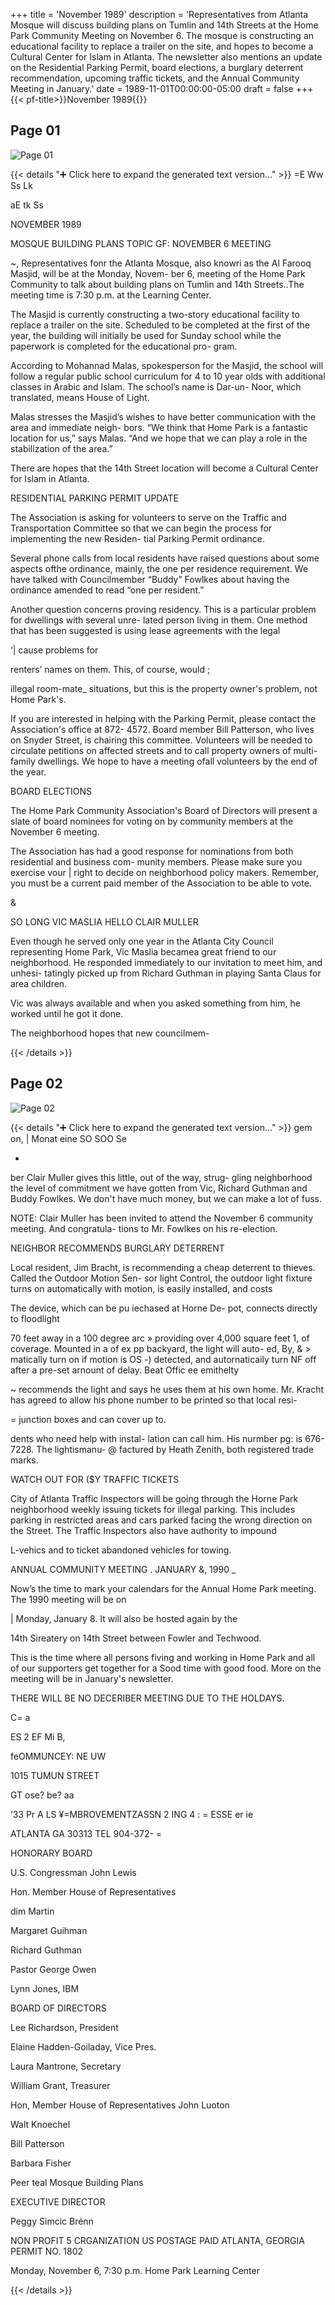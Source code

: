 +++
title = 'November 1989'
description = 'Representatives from Atlanta Mosque will discuss building plans on Tumlin and 14th Streets at the Home Park Community Meeting on November 6. The mosque is constructing an educational facility to replace a trailer on the site, and hopes to become a Cultural Center for Islam in Atlanta. The newsletter also mentions an update on the Residential Parking Permit, board elections, a burglary deterrent recommendation, upcoming traffic tickets, and the Annual Community Meeting in January.'
date = 1989-11-01T00:00:00-05:00
draft = false
+++
{{< pf-title>}}November 1989{{</pf-title>}}


## Page 01

![Page 01](/hpcia-newsletter-archive/1989-11_01.jpg)

{{< details "➕ Click here to expand the generated text version..." >}}
=E Ww Ss Lk

aE tk Ss

NOVEMBER 1989

MOSQUE BUILDING PLANS TOPIC GF:
NOVEMBER 6 MEETING

~, Representatives fonr the Atlanta Mosque, also knowri
as the Al Farooq Masjid, will be at the Monday, Novem-
ber 6, meeting of the Home Park Community to talk
about building plans on Tumlin and 14th Streets..The
meeting time is 7:30 p.m. at the Learning Center.

The Masjid is currently constructing a two-story
educational facility to replace a trailer on the site.
Scheduled to be completed at the first of the year, the
building will initially be used for Sunday school while
the paperwork is completed for the educational pro-
gram.

According to Mohannad Malas, spokesperson for
the Masjid, the school will follow a regular public school
curriculum for 4 to 10 year olds with additional classes
in Arabic and Islam. The school’s name is Dar-un-
Noor, which translated, means House of Light.

Malas stresses the Masjid’s wishes to have better
communication with the area and immediate neigh-
bors. “We think that Home Park is a fantastic location
for us,” says Malas. “And we hope that we can play a
role in the stabilization of the area.”

There are hopes that the 14th Street location will
become a Cultural Center for Islam in Atlanta.

RESIDENTIAL PARKING PERMIT UPDATE

The Association is asking for volunteers to serve on the
Traffic and Transportation Committee so that we can
begin the process for implementing the new Residen-
tial Parking Permit ordinance.

Several phone calls from local residents have raised
questions about some aspects ofthe ordinance, mainly,
the one per residence requirement. We have talked
with Councilmember “Buddy” Fowlkes about having
the ordinance amended to read “one per resident.”

Another question concerns proving residency. This
is a particular problem for dwellings with several unre-
lated person living in them. One method that has been
suggested is using lease agreements with the legal

‘| cause problems for

renters’ names on them.
This, of course, would ;

illegal room-mate_
situations, but this
is the property
owner's problem,
not Home Park's.

If you are interested in helping with the Parking
Permit, please contact the Association's office at 872-
4572. Board member Bill Patterson, who lives on
Snyder Street, is chairing this committee. Volunteers
will be needed to circulate petitions on affected streets
and to call property owners of multi-family dwellings.
We hope to have a meeting ofall volunteers by the end
of the year.

BOARD ELECTIONS

The Home Park Community Association's Board of
Directors will present a slate of board nominees for
voting on by community members at the November 6
meeting.

The Association has had a good response for
nominations from both residential and business com-
munity members. Please make sure you exercise vour |
right to decide on neighborhood policy makers.
Remember, you must be a current paid member of the
Association to be able to vote.

&

SO LONG VIC MASLIA
HELLO CLAIR MULLER

Even though he served only one year in the Atlanta City
Council representing Home Park, Vic Maslia becamea
great friend to our neighborhood. He responded
immediately to our invitation to meet him, and unhesi-
tatingly picked up from Richard Guthman in playing
Santa Claus for area children.

Vic was always available and when you asked
something from him, he worked until he got it done.

The neighborhood hopes that new councilmem-


{{< /details >}}




## Page 02

![Page 02](/hpcia-newsletter-archive/1989-11_02.jpg)

{{< details "➕ Click here to expand the generated text version..." >}}
gem on, | Monat eine SO SOO Se

*

ber Clair Muller gives this little, out of the way, strug-
gling neighborhood the level of commitment we have
gotten from Vic, Richard Guthman and Buddy Fowlkes.
We don't have much money, but we can make a lot of
fuss.

NOTE: Clair Muller has been invited to attend the
November 6 community meeting. And congratula-
tions to Mr. Fowlkes on his re-election.

NEIGHBOR RECOMMENDS
BURGLARY DETERRENT

Local resident, Jim Bracht, is recommending a cheap
deterrent to thieves. Called the Outdoor Motion Sen-
sor light Control, the outdoor light fixture turns on
automatically with motion, is easily installed, and costs

The device, which can be pu iechased at Horne De-
pot, connects directly to floodlight

70 feet away in a 100 degree arc
» providing over 4,000 square feet
1, of coverage. Mounted in a
of ex pp backyard, the light will auto-
ed, By, & > matically turn on if motion is
OS -) detected, and autornaticaily turn
NF off after a pre-set arnount of delay.
Beat Offic ee emithelty

~ recommends the light and says he uses them
at his own home. Mr. Kracht has agreed to
allow his phone number to be printed so that local resi-

= junction boxes and can cover up to.

dents who need help with instal-
lation can call him. His nurmber pg:
is 676-7228. The lightismanu- @
factured by Heath Zenith, both
registered trade marks.

WATCH OUT FOR ($Y
TRAFFIC TICKETS

City of Atlanta Traffic Inspectors will be going through
the Horne Park neighborhood weekly issuing tickets for
illegal parking. This includes parking in restricted areas
and cars parked facing the wrong direction on the Street.
The Traffic Inspectors also have authority to impound

L-vehics and to ticket abandoned vehicles for towing.

ANNUAL COMMUNITY MEETING
. JANUARY &, 1990 _

Now’s the time to mark your calendars for the Annual
Home Park meeting. The 1990 meeting will be on

| Monday, January 8. It will also be hosted again by the

14th Sireatery on 14th Street between Fowler and
Techwood.

This is the time where all persons fiving and working
in Home Park and all of our supporters get together for
a Sood time with good food. More on the meeting will
be in January's newsletter.

THERE WILL BE NO DECERIBER
MEETING DUE TO THE HOLDAYS.

C= a

ES 2 EF
Mi B,

feOMMUNCEY:
NE UW

1015 TUMUN STREET

GT ose? be? aa

‘33
Pr A LS
¥=MBROVEMENTZASSN 2 ING 4 :
= ESSE er ie

ATLANTA GA 30313 TEL 904-372- =

HONORARY BOARD

U.S. Congressman John Lewis

Hon. Member House of
Representatives

dim Martin

Margaret Guihman

Richard Guthman

Pastor George Owen

Lynn Jones, IBM

BOARD OF DIRECTORS

Lee Richardson, President

Elaine Hadden-Goiladay, Vice Pres.

Laura Mantrone, Secretary

William Grant, Treasurer

Hon, Member House of
Representatives John Luoton

Walt Knoechel

Bill Patterson

Barbara Fisher

Peer teal Mosque Building Plans

EXECUTIVE DIRECTOR

Peggy Simcic Brénn

NON PROFIT
5 CRGANIZATION
US POSTAGE PAID
ATLANTA, GEORGIA
PERMIT NO. 1802

Monday, November 6, 7:30 p.m.
Home Park Learning Center


{{< /details >}}


